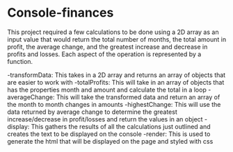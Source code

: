 # Console-finances

This project required a few calculations to be done using a 2D array as an input value that would return the total number of months, the total amount in profit, the average change, and the greatest increase and decrease in profits and losses.
Each aspect of the operation is represented by a function.

-transformData: This takes in a 2D array and returns an array of objects that are easier to work with
-totalProfits: This will take in an array of objects that has the properties month and amount and calculate the total in a loop
-averageChange: This will take the transformed data and return an array of the month to month changes in amounts
-highestChange: This will use the data returned by average change to determine the greatest increase/decrease in profit/losses and return the values in an object
-display: This gathers the results of all the calculations just outlined and creates the text to be displayed on the console
-render: This is used to generate the html that will be displayed on the page and styled with css
